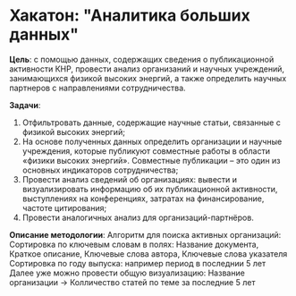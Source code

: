 # Хакатон: "Аналитика больших данных"

__Цель__: с помощью данных, содержащих сведения о публикационной активности КНР, провести анализ организаний и научных учреждений, занимающихся физикой высоких энергий, а также определить научных партнеров с направлениями сотрудничества.

__Задачи__:
1. Отфильтровать данные, содержащие научные статьи, связанные с физикой высоких энергий;
2. На основе полученных данных определить организации и научные учреждения, которые публикуют совместные работы в области «физики высоких энергий». Совместные публикации – это один из основных индикаторов сотрудничества;
3. Провести анализ сведений об организациях: вывести и визуализировать информацию об их публикационной активности, выступлениях на конференциях, затратах на финансирование, частоте цитирования;
4. Провести аналогичных анализ для организаций-партнёров.

__Описание методологии__:
Алгоритм для поиска активных организаций:
Сортировка по ключевым словам в полях: Название документа, Краткое описание, Ключевые слова автора, Ключевые слова указателя
Сортировка по году выпуска: например период в последнии 5 лет
Далее уже можно провести общую визуализацию: Название организации -> Колличество статей по теме за последние 5 лет


